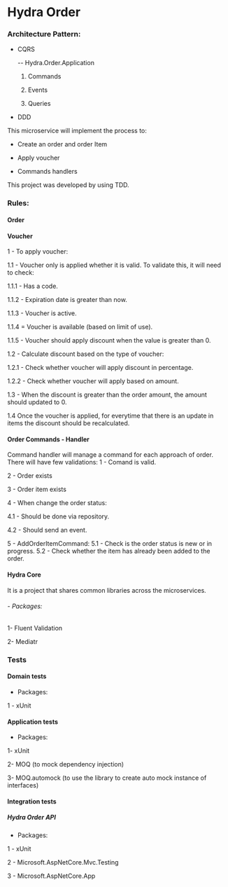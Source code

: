 # Hydra Order

### Architecture Pattern:
- CQRS

    -- Hydra.Order.Application
    
    1. Commands

    2. Events

    3. Queries
    

- DDD

This microservice will implement the process to:
- Create an order and order Item
 
- Apply voucher

- Commands handlers

This project was developed by using TDD.


### Rules:

#### Order


#### Voucher
1 - To apply voucher:

1.1 - Voucher only is applied whether it is valid. To validate this, it will need to check:

1.1.1 - Has a code.

1.1.2 - Expiration date is greater than now.

1.1.3 - Voucher is active.

1.1.4 = Voucher is available (based on limit of use).

1.1.5 - Voucher should apply discount when the value is greater than 0.

1.2 - Calculate discount based on the type of voucher:

1.2.1 - Check whether voucher will apply discount in percentage.

1.2.2 - Check whether voucher will apply based on amount.

1.3 - When the discount is greater than the order amount, the amount should updated to 0.

1.4 Once the voucher is applied, for everytime that there is an update in items the discount should be recalculated.


#### Order Commands - Handler
Command handler will manage a command for each approach of order. There will have few validations:
1 - Comand is valid.

2 - Order exists

3 - Order item exists

4 - When change the order status:

4.1 - Should be done via repository.

4.2 - Should send an event.

5 - AddOrderItemCommand:
5.1 - Check is the order status is new or in progress.
5.2 - Check whether the item has already been added to the order.


#### Hydra Core
It is a project that shares common libraries across the microservices.
###### - Packages:
1- Fluent Validation

2- Mediatr

### Tests

#### Domain tests
- Packages:

1 - xUnit

#### Application tests
- Packages:

1- xUnit

2- MOQ (to mock dependency injection)

3- MOQ.automock (to use the library to create auto mock instance of interfaces)


#### Integration tests
##### Hydra Order API
- Packages:

1 - xUnit

2 - Microsoft.AspNetCore.Mvc.Testing

3 - Microsoft.AspNetCore.App